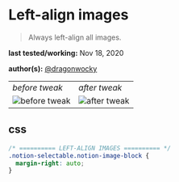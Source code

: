 # Left-align images

> Always left-align all images.

**last tested/working:** Nov 18, 2020

**author(s):** [@dragonwocky](https://github.com/dragonwocky)

<table border="0">
 <tr>
    <td><i>before tweak</i></td>
    <td><i>after tweak</i></td>
 </tr>
 <tr>
    <td><img alt="before tweak" src="https://i.imgur.com/R1k50x7.png"></td>
    <td><img alt="after tweak" src="https://i.imgur.com/PyWkpq7.png"></td>
 </tr>
</table>

## css

```css
/* ========== LEFT-ALIGN IMAGES ========== */
.notion-selectable.notion-image-block {
  margin-right: auto;
}
```
